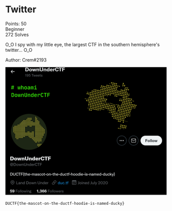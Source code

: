 # Twitter

Points: 50  
Beginner  
272 Solves  



O_O I spy with my little eye, the largest CTF in the southern hemisphere's twitter... O_O

Author: Crem#2193

![](twitter-01.png)

```DUCTF{the-mascot-on-the-ductf-hoodie-is-named-ducky}```


